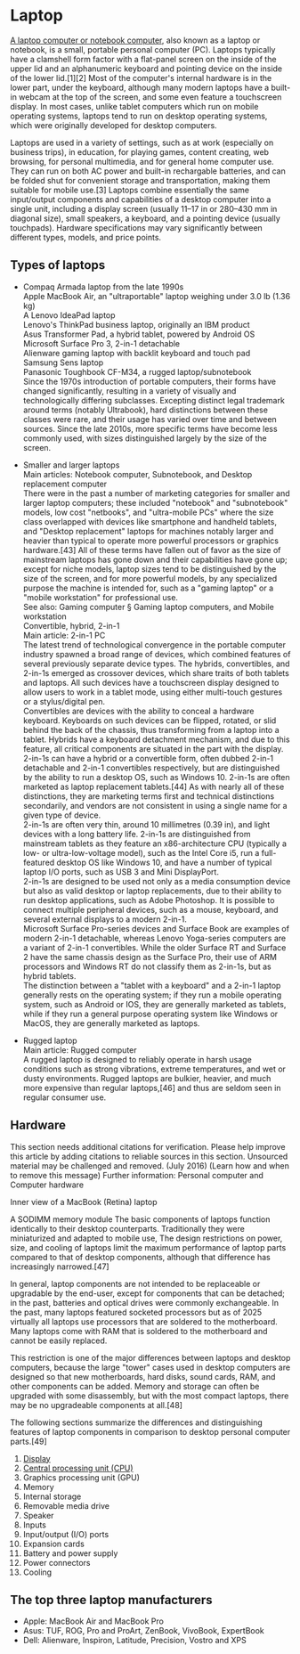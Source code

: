 # Laptop  
[A laptop computer or notebook computer](https://en.wikipedia.org/wiki/Laptop), also known as a laptop or notebook, is a small, portable personal computer (PC). Laptops typically have a clamshell form factor with a flat-panel screen on the inside of the upper lid and an alphanumeric keyboard and pointing device on the inside of the lower lid.[1][2] Most of the computer's internal hardware is in the lower part, under the keyboard, although many modern laptops have a built-in webcam at the top of the screen, and some even feature a touchscreen display. In most cases, unlike tablet computers which run on mobile operating systems, laptops tend to run on desktop operating systems, which were originally developed for desktop computers.

Laptops are used in a variety of settings, such as at work (especially on business trips), in education, for playing games, content creating, web browsing, for personal multimedia, and for general home computer use. They can run on both AC power and built-in rechargable batteries, and can be folded shut for convenient storage and transportation, making them suitable for mobile use.[3] Laptops combine essentially the same input/output components and capabilities of a desktop computer into a single unit, including a display screen (usually 11–17 in or 280–430 mm in diagonal size), small speakers, a keyboard, and a pointing device (usually touchpads). Hardware specifications may vary significantly between different types, models, and price points.

## Types of laptops

* Compaq Armada laptop from the late 1990s  
 Apple MacBook Air, an "ultraportable" laptop weighing under 3.0 lb (1.36 kg)  
 A Lenovo IdeaPad laptop  
 Lenovo's ThinkPad business laptop, originally an IBM product  
 Asus Transformer Pad, a hybrid tablet, powered by Android OS  
 Microsoft Surface Pro 3, 2-in-1 detachable  
 Alienware gaming laptop with backlit keyboard and touch pad  
 Samsung Sens laptop  
 Panasonic Toughbook CF-M34, a rugged laptop/subnotebook  
 Since the 1970s introduction of portable computers, their forms have changed significantly, resulting in a variety of visually and technologically differing subclasses. Excepting distinct legal trademark around terms (notably Ultrabook), hard distinctions between these classes were rare, and their usage has varied over time and between sources. Since the late 2010s, more specific terms have become less commonly used, with sizes distinguished largely by the size of the screen.

* Smaller and larger laptops  
 Main articles: Notebook computer, Subnotebook, and Desktop replacement computer  
 There were in the past a number of marketing categories for smaller and larger laptop computers; these included "notebook" and "subnotebook" models, low cost "netbooks", and "ultra-mobile PCs" where the size class overlapped with devices like smartphone and handheld tablets, and "Desktop replacement" laptops for machines notably larger and heavier than typical to operate more powerful processors or graphics hardware.[43] All of these terms have fallen out of favor as the size of mainstream laptops has gone down and their capabilities have gone up; except for niche models, laptop sizes tend to be distinguished by the size of the screen, and for more powerful models, by any specialized purpose the machine is intended for, such as a "gaming laptop" or a "mobile workstation" for professional use.  
 See also: Gaming computer § Gaming laptop computers, and Mobile workstation  
 Convertible, hybrid, 2-in-1  
 Main article: 2-in-1 PC  
 The latest trend of technological convergence in the portable computer industry spawned a broad range of devices, which combined features of several previously separate device types. The hybrids, convertibles, and 2-in-1s emerged as crossover devices, which share traits of both tablets and laptops. All such devices have a touchscreen display designed to allow users to work in a tablet mode, using either multi-touch gestures or a stylus/digital pen.   
 Convertibles are devices with the ability to conceal a hardware keyboard. Keyboards on such devices can be flipped, rotated, or slid behind the back of the chassis, thus transforming from a laptop into a tablet. Hybrids have a keyboard detachment mechanism, and due to this feature, all critical components are situated in the part with the display. 2-in-1s can have a hybrid or a convertible form, often dubbed 2-in-1 detachable and 2-in-1 convertibles respectively, but are distinguished by the ability to run a desktop OS, such as Windows 10. 2-in-1s are often marketed as laptop replacement tablets.[44] As with nearly all of these distinctions, they are marketing terms first and technical distinctions secondarily, and vendors are not consistent in using a single name for a given type of device.  
 2-in-1s are often very thin, around 10 millimetres (0.39 in), and light devices with a long battery life. 2-in-1s are distinguished from mainstream tablets as they feature an x86-architecture CPU (typically a low- or ultra-low-voltage model), such as the Intel Core i5, run a full-featured desktop OS like Windows 10, and have a number of typical laptop I/O ports, such as USB 3 and Mini DisplayPort.  
 2-in-1s are designed to be used not only as a media consumption device but also as valid desktop or laptop replacements, due to their ability to run desktop applications, such as Adobe Photoshop. It is possible to connect multiple peripheral devices, such as a mouse, keyboard, and several external displays to a modern 2-in-1.  
 Microsoft Surface Pro-series devices and Surface Book are examples of modern 2-in-1 detachable, whereas Lenovo Yoga-series computers are a variant of 2-in-1 convertibles. While the older Surface RT and Surface 2 have the same chassis design as the Surface Pro, their use of ARM processors and Windows RT do not classify them as 2-in-1s, but as hybrid tablets.  
 The distinction between a "tablet with a keyboard" and a 2-in-1 laptop generally rests on the operating system; if they run a mobile operating system, such as Android or IOS, they are generally marketed as tablets, while if they run a general purpose operating system like Windows or MacOS, they are generally marketed as laptops.

* Rugged laptop  
 Main article: Rugged computer  
 A rugged laptop is designed to reliably operate in harsh usage conditions such as strong vibrations, extreme temperatures, and wet or dusty environments. Rugged laptops are bulkier, heavier, and much more expensive than regular laptops,[46] and thus are seldom seen in regular consumer use.

## Hardware

This section needs additional citations for verification. Please help improve this article by adding citations to reliable sources in this section. Unsourced material may be challenged and removed. (July 2016) (Learn how and when to remove this message)
Further information: Personal computer and Computer hardware

Inner view of a MacBook (Retina) laptop

A SODIMM memory module
The basic components of laptops function identically to their desktop counterparts. Traditionally they were miniaturized and adapted to mobile use, The design restrictions on power, size, and cooling of laptops limit the maximum performance of laptop parts compared to that of desktop components, although that difference has increasingly narrowed.[47]

In general, laptop components are not intended to be replaceable or upgradable by the end-user, except for components that can be detached; in the past, batteries and optical drives were commonly exchangeable. In the past, many laptops featured socketed processors but as of 2025 virtually all laptops use processors that are soldered to the motherboard. Many laptops come with RAM that is soldered to the motherboard and cannot be easily replaced.

This restriction is one of the major differences between laptops and desktop computers, because the large "tower" cases used in desktop computers are designed so that new motherboards, hard disks, sound cards, RAM, and other components can be added. Memory and storage can often be upgraded with some disassembly, but with the most compact laptops, there may be no upgradeable components at all.[48]

The following sections summarize the differences and distinguishing features of laptop components in comparison to desktop personal computer parts.[49]

1. [Display](https://en.wikipedia.org/wiki/Display)
2. [Central processing unit (CPU)](https://en.wikipedia.org/wiki/Central_processing_unit)
3. Graphics processing unit (GPU)
4. Memory
5. Internal storage
6. Removable media drive
7. Speaker
8. Inputs
9. Input/output (I/O) ports
10. Expansion cards
11. Battery and power supply
12. Power connectors
13. Cooling

## The top three laptop manufacturers
* Apple: MacBook Air and MacBook Pro
* Asus: TUF, ROG, Pro and ProArt, ZenBook, VivoBook, ExpertBook
* Dell: Alienware, Inspiron, Latitude, Precision, Vostro and XPS